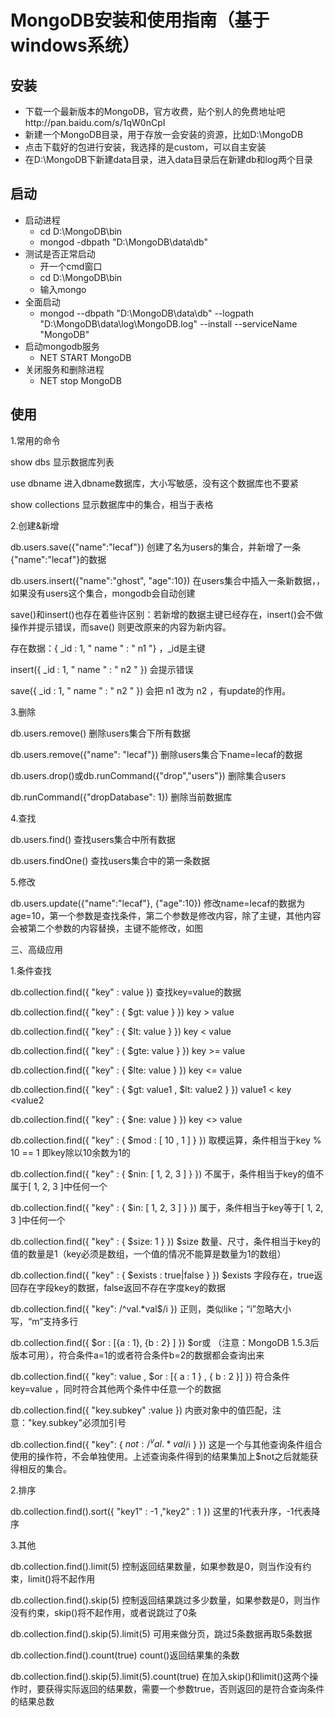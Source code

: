 # MongoDB安装和使用指南（基于windows系统）

## 安装

* 下载一个最新版本的MongoDB，官方收费，贴个别人的免费地址吧http://pan.baidu.com/s/1qW0nCpI
* 新建一个MongoDB目录，用于存放一会安装的资源，比如D:\MongoDB
* 点击下载好的包进行安装，我选择的是custom，可以自主安装
* 在D:\MongoDB下新建data目录，进入data目录后在新建db和log两个目录

## 启动

* 启动进程
	* cd D:\MongoDB\bin
	* mongod -dbpath "D:\MongoDB\data\db"
* 测试是否正常启动
	* 开一个cmd窗口
	* cd D:\MongoDB\bin
	* 输入mongo
* 全面启动
	* mongod --dbpath "D:\MongoDB\data\db" --logpath "D:\MongoDB\data\log\MongoDB.log" --install --serviceName "MongoDB"
* 启动mongodb服务
	* NET START MongoDB
* 关闭服务和删除进程
	* NET stop MongoDB
	
## 使用

1.常用的命令

show dbs 显示数据库列表

use dbname 进入dbname数据库，大小写敏感，没有这个数据库也不要紧

show collections 显示数据库中的集合，相当于表格

2.创建&新增

db.users.save({"name":"lecaf"}) 创建了名为users的集合，并新增了一条{"name":"lecaf"}的数据

db.users.insert({"name":"ghost", "age":10}) 在users集合中插入一条新数据，，如果没有users这个集合，mongodb会自动创建

save()和insert()也存在着些许区别：若新增的数据主键已经存在，insert()会不做操作并提示错误，而save() 则更改原来的内容为新内容。

存在数据：{ _id : 1, " name " : " n1 "} ，_id是主键

insert({ _id : 1, " name " : " n2 " }) 会提示错误

save({ _id : 1, " name " : " n2 " }) 会把 n1 改为 n2 ，有update的作用。

3.删除

db.users.remove() 删除users集合下所有数据

db.users.remove({"name": "lecaf"}) 删除users集合下name=lecaf的数据

db.users.drop()或db.runCommand({"drop","users"}) 删除集合users

db.runCommand({"dropDatabase": 1}) 删除当前数据库

4.查找

db.users.find() 查找users集合中所有数据

db.users.findOne() 查找users集合中的第一条数据

5.修改

db.users.update({"name":"lecaf"}, {"age":10}) 修改name=lecaf的数据为age=10，第一个参数是查找条件，第二个参数是修改内容，除了主键，其他内容会被第二个参数的内容替换，主键不能修改，如图

三、高级应用

1.条件查找

db.collection.find({ "key" : value }) 查找key=value的数据

db.collection.find({ "key" : { $gt: value } }) key > value

db.collection.find({ "key" : { $lt: value } }) key < value

db.collection.find({ "key" : { $gte: value } }) key >= value

db.collection.find({ "key" : { $lte: value } }) key <= value

db.collection.find({ "key" : { $gt: value1 , $lt: value2 } }) value1 < key <value2

db.collection.find({ "key" : { $ne: value } }) key <> value

db.collection.find({ "key" : { $mod : [ 10 , 1 ] } }) 取模运算，条件相当于key % 10 == 1 即key除以10余数为1的

db.collection.find({ "key" : { $nin: [ 1, 2, 3 ] } }) 不属于，条件相当于key的值不属于[ 1, 2, 3 ]中任何一个

db.collection.find({ "key" : { $in: [ 1, 2, 3 ] } }) 属于，条件相当于key等于[ 1, 2, 3 ]中任何一个

db.collection.find({ "key" : { $size: 1 } }) $size 数量、尺寸，条件相当于key的值的数量是1（key必须是数组，一个值的情况不能算是数量为1的数组）

db.collection.find({ "key" : { $exists : true|false } }) $exists 字段存在，true返回存在字段key的数据，false返回不存在字度key的数据

db.collection.find({ "key": /^val.*val$/i }) 正则，类似like；“i”忽略大小写，“m”支持多行

db.collection.find({ $or : [{a : 1}, {b : 2} ] }) $or或 （注意：MongoDB 1.5.3后版本可用），符合条件a=1的或者符合条件b=2的数据都会查询出来

db.collection.find({ "key": value , $or : [{ a : 1 } , { b : 2 }] }) 符合条件key=value ，同时符合其他两个条件中任意一个的数据

db.collection.find({ "key.subkey" :value }) 内嵌对象中的值匹配，注意："key.subkey"必须加引号

db.collection.find({ "key": { $not : /^val.*val$/i } }) 这是一个与其他查询条件组合使用的操作符，不会单独使用。上述查询条件得到的结果集加上$not之后就能获得相反的集合。

2.排序

db.collection.find().sort({ "key1" : -1 ,"key2" : 1 }) 这里的1代表升序，-1代表降序

3.其他

db.collection.find().limit(5) 控制返回结果数量，如果参数是0，则当作没有约束，limit()将不起作用

db.collection.find().skip(5) 控制返回结果跳过多少数量，如果参数是0，则当作没有约束，skip()将不起作用，或者说跳过了0条

db.collection.find().skip(5).limit(5) 可用来做分页，跳过5条数据再取5条数据

db.collection.find().count(true) count()返回结果集的条数

db.collection.find().skip(5).limit(5).count(true) 在加入skip()和limit()这两个操作时，要获得实际返回的结果数，需要一个参数true，否则返回的是符合查询条件的结果总数
